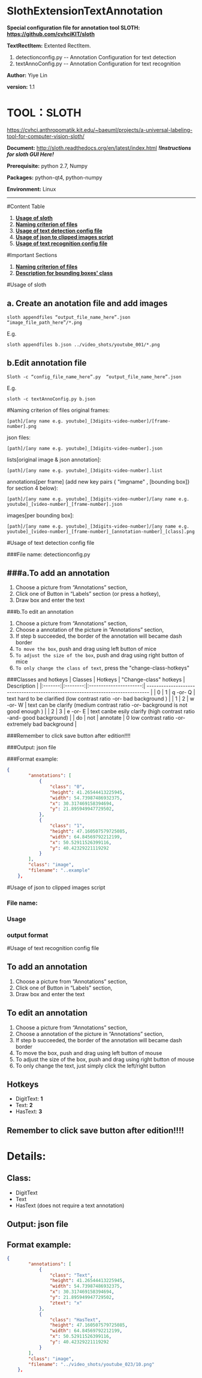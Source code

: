 # SlothExtensionTextAnnotation
**Special configuration file for annotation tool SLOTH: https://github.com/cvhciKIT/sloth**

**TextRectItem:** Extented RectItem. 

1. detectionconfig.py -- Annotation Configuration for text detection
2. textAnnoConfig.py  -- Annotation Configuration for text recognition

**Author:** Yiye Lin 

**version:** 1.1

TOOL：SLOTH 
===
https://cvhci.anthropomatik.kit.edu/~baeuml/projects/a-universal-labeling-tool-for-computer-vision-sloth/

**Document:** http://sloth.readthedocs.org/en/latest/index.html ***!Instructions for sloth GUI Here!***

**Prerequisite:** python 2.7, Numpy

**Packages:** python-qt4, python-numpy
    
**Environment:** Linux

---
#Content Table

1. **[Usage of sloth](#usage-of-sloth)**
2. **[Naming criterion of files](#naming-criterion-of-files)**
3. **[Usage of text detection config file](#usage-of-text-detection-config-file)**
4. **[Usage of json to clipped images script](#usage-of-json-to-clipped-images-script)**
5. **[Usage of text recognition config file](#usage-of-text-recognition-config-file)**

#Important Sections
1. **[Naming criterion of files](#naming-criterion-of-files)**
2. **[Description for bounding boxes' class](#classes-and-hotkeys)**

#Usage of sloth

a. Create an anotation file and add images
---
    sloth appendfiles “output_file_name_here”.json “image_file_path_here”/*.png
E.g.

    sloth appendfiles b.json ../video_shots/youtube_001/*.png
    
b.Edit annotation file
---
    Sloth -c “config_file_name_here”.py  “output_file_name_here”.json
E.g. 

    sloth -c textAnnoConfig.py b.json

#Naming criterion of files
original frames:

    [path]/[any name e.g. youtube]_[3digits-video-number]/[frame-number].png

json files:

    [path]/[any name e.g. youtube]_[3digits-video-number].json
    
lists[original image & json annotation]: 

    [path]/[any name e.g. youtube]_[3digits-video-number].list
    
annotations\[per frame\] \(add new key pairs { "imgname" , [bounding box]} for section 4 below): 

    [path]/[any name e.g. youtube]_[3digits-video-number]/[any name e.g. youtube]_[video-number]_[frame-number].json

images[per bounding box]: 

    [path]/[any name e.g. youtube]_[3digits-video-number]/[any name e.g. youtube]_[video-number]_[frame-number]_[annotation-number]_[class].png



#Usage of text detection config file

###File name: detectionconfig.py

###a.To add an annotation
---
1. Choose a picture from “Annotations” section,
2. Click one of Button in “Labels” section (or press a hotkey),
3. Draw box and enter the text

###b.To edit an annotation

1. Choose a picture from “Annotations” section,
2. Choose a annotation of the picture in “Annotations” section,
3. If step b succeeded, the border of the annotation will became dash border
4. `To move the box`, push and drag using left button of mice
5. `To adjust the size of the box`, push and drag using right button of mice
6. `To only change the class of text`, press the "change-class-hotkeys"

###Classes and hotkeys
| Classes | Hotkeys  | "Change-class" hotkeys | Description                                                                     |
|:-------:|:--------:|:----------------------:| ------------------------------------------------------------------------------- |
|    0    | 1        | q -or- Q               | text hard to be clarified (low contrast ratio -or-  bad background )            |
|    1    | 2        | w -or- W               | text can be clarify (medium contrast ratio -or- background is not good enough ) |
|    2    | 3        | e -or- E               | text canbe esily clarify (high contrast ratio -and- good background)            |
|    do   | not      | annotate               | 0 low contrast ratio -or- extremely bad background                              |

###Remember to click save button after edition!!!!

###Output: json file

###Format example: 
```json
{
        "annotations": [
            {
                "class": "0",
                "height": 41.26544413225945,
                "width": 54.73987486932375,
                "x": 30.317469158394694,
                "y": 21.895949947729502,
            },
            {
                "class": "1",
                "height": 47.160507579725085,
                "width": 64.84569792212199,
                "x": 50.52911526399116,
                "y": 40.42329221119292
            }
        ],
        "class": "image",
        "filename": "..example"
    },
```
#Usage of json to clipped images script
### File name: 
### Usage
### output format


#Usage of text recognition config file

To add an annotation
---
1. Choose a picture from “Annotations” section,
2. Click one of Button in “Labels” section,
3. Draw box and enter the text

To edit an annotation
---
1. Choose a picture from “Annotations” section,
2. Choose a annotation of the picture in “Annotations” section,
3. If step b succeeded, the border of the annotation will became dash border
4. To move the box, push and drag using left button of mouse
5. To adjust the size of the box, push and drag using right button of mouse
6. To only change the text, just simply click the left/right button

Hotkeys
---
* DigitText: **1**
* Text: **2** 
* HasText: **3**

Remember to click save button after edition!!!!
---

Details:
===
Class: 
---
* DigitText
* Text
* HasText (does not require a text annotation)


Output: json file
---

Format example: 
---
```json
{
        "annotations": [
            {
                "class": "Text",
                "height": 41.26544413225945,
                "width": 54.73987486932375,
                "x": 30.317469158394694,
                "y": 21.895949947729502,
                "ztext": "x"
            },
            {
                "class": "HasText",
                "height": 47.160507579725085,
                "width": 64.84569792212199,
                "x": 50.52911526399116,
                "y": 40.42329221119292
            }
        ],
        "class": "image",
        "filename": "../video_shots/youtube_023/10.png"
    },
```
